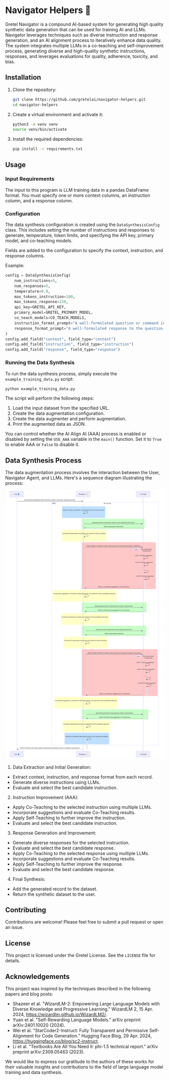 # Navigator Helpers 🚀

Gretel Navigator is a compound AI-based system for generating high quality synthetic data generation that can be used for training AI and LLMs. Navigator leverages techniques such as diverse instruction and response generation, and an AI alignment process to iteratively enhance data quality. The system integrates multiple LLMs in a co-teaching and self-improvement process, generating diverse and high-quality synthetic instructions, responses, and leverages evaluations for quality, adherence, toxicity, and bias.

## Installation

1. Clone the repository:

   ```bash
   git clone https://github.com/gretelai/navigator-helpers.git
   cd navigator-helpers
   ```

2. Create a virtual environment and activate it:

   ```bash
   python3 -m venv venv
   source venv/bin/activate
   ```

3. Install the required dependencies:

   ```bash
   pip install -r requirements.txt
   ```

## Usage

### Input Requirements

The input to this program is LLM training data in a pandas DataFrame format. You must specify one or more context columns, an instruction column, and a response column.

### Configuration

The data synthesis configuration is created using the `DataSynthesisConfig` class. This includes setting the number of instructions and responses to generate, temperature, token limits, and specifying the API key, primary model, and co-teaching models.

Fields are added to the configuration to specify the context, instruction, and response columns.

Example:

```python
config = DataSynthesisConfig(
    num_instructions=5,
    num_responses=5,
    temperature=0.8,
    max_tokens_instruction=100,
    max_tokens_response=150,
    api_key=GRETEL_API_KEY,
    primary_model=GRETEL_PRIMARY_MODEL,
    co_teach_models=CO_TEACH_MODELS,
    instruction_format_prompt="A well-formulated question or command in everyday English.",
    response_format_prompt="A well-formulated response to the question in everyday English.",
)
config.add_field("context", field_type="context")
config.add_field("instruction", field_type="instruction")
config.add_field("response", field_type="response")
```

### Running the Data Synthesis

To run the data synthesis process, simply execute the `example_training_data.py` script:

```bash
python example_training_data.py
```

The script will perform the following steps:
1. Load the input dataset from the specified URL.
2. Create the data augmentation configuration.
3. Create the data augmenter and perform augmentation.
4. Print the augmented data as JSON.

You can control whether the AI Align AI (AAA) process is enabled or disabled by setting the `USE_AAA` variable in the `main()` function. Set it to `True` to enable AAA or `False` to disable it.

## Data Synthesis Process

The data augmentation process involves the interaction between the User, Navigator Agent, and LLMs. Here's a sequence diagram illustrating the process:

![Navigator Agent Data Synthesis Process](docs/images/navigator_agent_augment_data_flow.png)

1. Data Extraction and Initial Generation:
- Extract context, instruction, and response format from each record.
- Generate diverse instructions using LLMs.
- Evaluate and select the best candidate instruction.

2. Instruction Improvement (AAA):
- Apply Co-Teaching to the selected instruction using multiple LLMs.
- Incorporate suggestions and evaluate Co-Teaching results.
- Apply Self-Teaching to further improve the instruction.
- Evaluate and select the best candidate instruction.

3. Response Generation and Improvement:
- Generate diverse responses for the selected instruction.
- Evaluate and select the best candidate response.
- Apply Co-Teaching to the selected response using multiple LLMs.
- Incorporate suggestions and evaluate Co-Teaching results.
- Apply Self-Teaching to further improve the response.
- Evaluate and select the best candidate response.

4. Final Synthesis:
- Add the generated record to the dataset.
- Return the synthetic dataset to the user.

## Contributing

Contributions are welcome! Please feel free to submit a pull request or open an issue.

## License

This project is licensed under the Gretel License. See the `LICENSE` file for details.

## Acknowledgements

This project was inspired by the techniques described in the following papers and blog posts:

- Shazeer et al. "WizardLM-2: Empowering Large Language Models with Diverse Knowledge and Progressive Learning." WizardLM 2, 15 Apr. 2024, https://wizardlm.github.io/WizardLM2/.
- Yuan et al. "Self-Rewarding Language Models." arXiv preprint arXiv:2401.10020 (2024).
- Wei et al. "StarCoder2-Instruct: Fully Transparent and Permissive Self-Alignment for Code Generation." Hugging Face Blog, 29 Apr. 2024, https://huggingface.co/blog/sc2-instruct.
- Li et al. "Textbooks Are All You Need II: phi-1.5 technical report." arXiv preprint arXiv:2309.05463 (2023).

We would like to express our gratitude to the authors of these works for their valuable insights and contributions to the field of large language model training and data synthesis.

